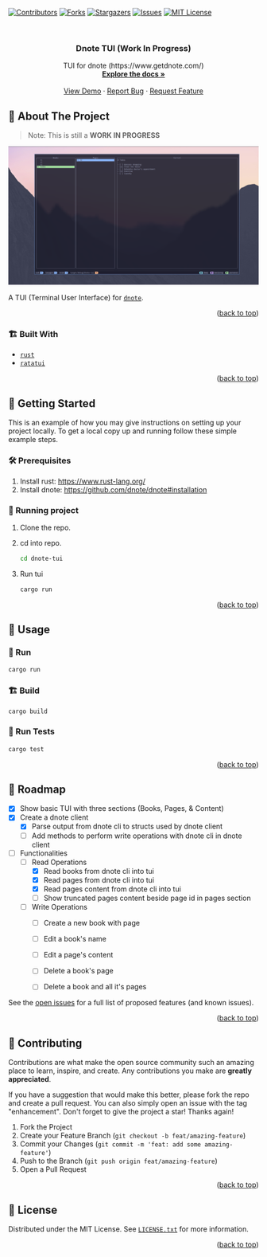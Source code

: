 <!-- Improved compatibility of back to top link: See: https://github.com/othneildrew/Best-README-Template/pull/73 -->
<a name="readme-top"></a>
<!--
*** Thanks for checking out the Best-README-Template. If you have a suggestion
*** that would make this better, please fork the repo and create a pull request
*** or simply open an issue with the tag "enhancement".
*** Don't forget to give the project a star!
*** Thanks again! Now go create something AMAZING! :D
-->



<!-- PROJECT SHIELDS -->
<!--
*** I'm using markdown "reference style" links for readability.
*** Reference links are enclosed in brackets [ ] instead of parentheses ( ).
*** See the bottom of this document for the declaration of the reference variables
*** for contributors-url, forks-url, etc. This is an optional, concise syntax you may use.
*** https://www.markdownguide.org/basic-syntax/#reference-style-links
-->
[![Contributors][contributors-shield]][contributors-url]
[![Forks][forks-shield]][forks-url]
[![Stargazers][stars-shield]][stars-url]
[![Issues][issues-shield]][issues-url]
[![MIT License][license-shield]][license-url]



<!-- PROJECT LOGO -->
<br />
<div align="center">
  <!-- <a href="https://github.com/deepanchal/dnote-tui"> -->
  <!--   <img src="images/logo.png" alt="Logo" width="80" height="80"> -->
  <!-- </a> -->

<h3 align="center">Dnote TUI (Work In Progress)</h3>

  <p align="center">
    TUI for dnote (https://www.getdnote.com/)
    <br />
    <a href="https://github.com/deepanchal/dnote-tui"><strong>Explore the docs »</strong></a>
    <br />
    <br />
    <a href="https://github.com/deepanchal/dnote-tui">View Demo</a>
    ·
    <a href="https://github.com/deepanchal/dnote-tui/issues">Report Bug</a>
    ·
    <a href="https://github.com/deepanchal/dnote-tui/issues">Request Feature</a>
  </p>
</div>


<!-- ABOUT THE PROJECT -->
## 🌟 About The Project

> Note: This is still a **WORK IN PROGRESS**

[![Screenshot1][product-screenshot]](.github/images/screenshot1.png)

A TUI (Terminal User Interface) for [`dnote`](https://www.getdnote.com/).

<p align="right">(<a href="#readme-top">back to top</a>)</p>



### 🏗️ Built With

- [`rust`](https://www.rust-lang.org/)
- [`ratatui`](https://github.com/ratatui-org/ratatui)

<p align="right">(<a href="#readme-top">back to top</a>)</p>



<!-- GETTING STARTED -->
## 🚀 Getting Started

This is an example of how you may give instructions on setting up your project locally.
To get a local copy up and running follow these simple example steps.

### 🛠️ Prerequisites

1. Install rust: https://www.rust-lang.org/
2. Install dnote: https://github.com/dnote/dnote#installation

### 🏃 Running project

1. Clone the repo.

2. cd into repo.

    ```sh
    cd dnote-tui
    ```

3. Run tui

    ```sh
    cargo run
    ```

<p align="right">(<a href="#readme-top">back to top</a>)</p>



<!-- USAGE EXAMPLES -->
## 📝 Usage

### 🏃 Run

```sh
cargo run
```

### 🏗️ Build

```sh
cargo build
```

### 🧪 Run Tests

```sh
cargo test
```

<p align="right">(<a href="#readme-top">back to top</a>)</p>



<!-- ROADMAP -->
## 🎯 Roadmap

- [x] Show basic TUI with three sections (Books, Pages, & Content)
- [x] Create a dnote client
    - [x] Parse output from dnote cli to structs used by dnote client
    - [ ] Add methods to perform write operations with dnote cli in dnote client
- [ ] Functionalities 
    - [ ] Read Operations
        - [x] Read books from dnote cli into tui
        - [x] Read pages from dnote cli into tui
        - [x] Read pages content from dnote cli into tui
        - [ ] Show truncated pages content beside page id in pages section
    - [ ] Write Operations
        - [ ] Create a new book with page
        - [ ] Edit a book's name
        - [ ] Edit a page's content
        - [ ] Delete a book's page
        - [ ] Delete a book and all it's pages
        

See the [open issues](https://github.com/deepanchal/dnote-tui/issues) for a full list of proposed features (and known issues).

<p align="right">(<a href="#readme-top">back to top</a>)</p>



<!-- CONTRIBUTING -->
## 🤝 Contributing

Contributions are what make the open source community such an amazing place to learn, inspire, and create. Any contributions you make are **greatly appreciated**.

If you have a suggestion that would make this better, please fork the repo and create a pull request. You can also simply open an issue with the tag "enhancement".
Don't forget to give the project a star! Thanks again!

1. Fork the Project
2. Create your Feature Branch (`git checkout -b feat/amazing-feature`)
3. Commit your Changes (`git commit -m 'feat: add some amazing-feature'`)
4. Push to the Branch (`git push origin feat/amazing-feature`)
5. Open a Pull Request

<p align="right">(<a href="#readme-top">back to top</a>)</p>



<!-- LICENSE -->
## 📄 License

Distributed under the MIT License. See [`LICENSE.txt`](LICENSE) for more information.

<p align="right">(<a href="#readme-top">back to top</a>)</p>

<!-- MARKDOWN LINKS & IMAGES -->
<!-- https://www.markdownguide.org/basic-syntax/#reference-style-links -->
[contributors-shield]: https://img.shields.io/github/contributors/deepanchal/dnote-tui.svg?style=for-the-badge
[contributors-url]: https://github.com/deepanchal/dnote-tui/graphs/contributors
[forks-shield]: https://img.shields.io/github/forks/deepanchal/dnote-tui.svg?style=for-the-badge
[forks-url]: https://github.com/deepanchal/dnote-tui/network/members
[stars-shield]: https://img.shields.io/github/stars/deepanchal/dnote-tui.svg?style=for-the-badge
[stars-url]: https://github.com/deepanchal/dnote-tui/stargazers
[issues-shield]: https://img.shields.io/github/issues/deepanchal/dnote-tui.svg?style=for-the-badge
[issues-url]: https://github.com/deepanchal/dnote-tui/issues
[license-shield]: https://img.shields.io/github/license/deepanchal/dnote-tui.svg?style=for-the-badge
[license-url]: https://github.com/deepanchal/dnote-tui/blob/master/LICENSE.txt
[product-screenshot]: ./.github/images/screenshot1.png

